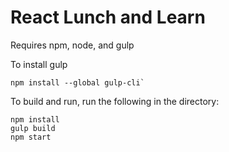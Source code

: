 # React Lunch and Learn

Requires npm, node, and gulp

To install gulp
```
npm install --global gulp-cli`
```

To build and run, run the following in the directory:
```
npm install
gulp build
npm start
```

